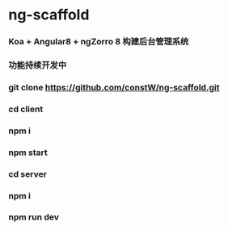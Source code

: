 # ng-scaffold
### Koa + Angular8 + ngZorro 8 构建后台管理系统
### 功能持续开发中
### git clone https://github.com/constW/ng-scaffold.git
### cd client 
### npm i
### npm start
### cd server
### npm i
### npm run dev
